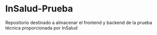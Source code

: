 # InSalud-Prueba
Repositorio destinado a almacenar el frontend y backend de la prueba técnica proporcionada por InSalud
